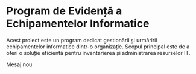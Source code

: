 # Program de Evidență a Echipamentelor Informatice
Acest proiect este un program dedicat gestionării și urmăririi echipamentelor informatice dintr-o organizație. Scopul principal este de a oferi o soluție eficientă pentru inventarierea și administrarea resurselor IT.

Mesaj nou